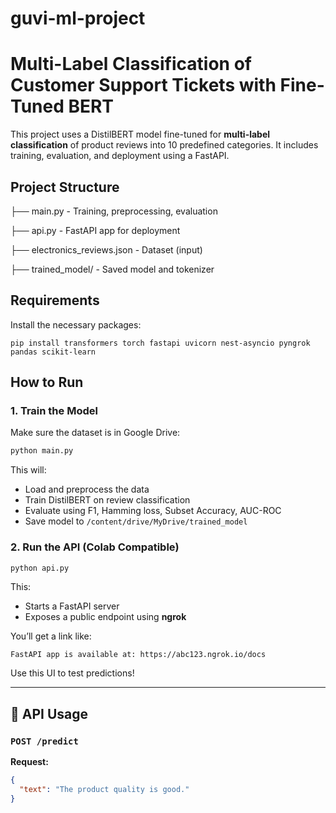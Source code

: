 # guvi-ml-project

# Multi-Label Classification of Customer Support Tickets with Fine-Tuned BERT

This project uses a DistilBERT model fine-tuned for **multi-label classification** of product reviews into 10 predefined categories. It includes training, evaluation, and deployment using a FastAPI.

## Project Structure

├── main.py - Training, preprocessing, evaluation

├── api.py - FastAPI app for deployment

├── electronics_reviews.json - Dataset (input)

├── trained_model/ - Saved model and tokenizer

## Requirements

Install the necessary packages:
```
pip install transformers torch fastapi uvicorn nest-asyncio pyngrok pandas scikit-learn
```
## How to Run

### 1. **Train the Model**

Make sure the dataset is in Google Drive:
```python
python main.py
```

This will:
- Load and preprocess the data
- Train DistilBERT on review classification
- Evaluate using F1, Hamming loss, Subset Accuracy, AUC-ROC
- Save model to `/content/drive/MyDrive/trained_model`

### 2. **Run the API (Colab Compatible)**

```python
python api.py
```

This:
- Starts a FastAPI server
- Exposes a public endpoint using **ngrok**

You’ll get a link like:
```
FastAPI app is available at: https://abc123.ngrok.io/docs
```

Use this UI to test predictions!

---

## 📝 API Usage

### `POST /predict`

**Request:**
```json
{
  "text": "The product quality is good."
}
